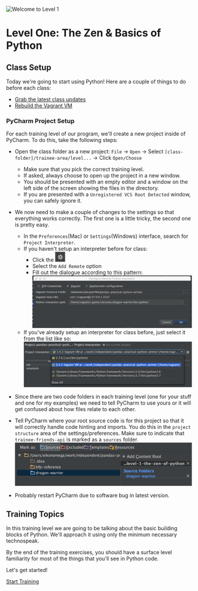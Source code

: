 ![Welcome to Level 1](http://g-ecx.images-amazon.com/images/G/01/DVD/Paramount/detailpages/KungFuPanda/KungFuPnda_M1L.jpg)
# Level One: The Zen & Basics of Python

## Class Setup
Today we're going to start using Python!  Here are a couple of things
to do before each class:
    
- [Grab the latest class updates](../level-0/git-merging-upstream-changes.md)
- [Rebuild the Vagrant VM](../level-0/vagrant-rebuild-vm.md)

### PyCharm Project Setup
For each training level of our program, we'll create a new project inside
of PyCharm.  To do this, take the following steps:

- Open the class folder as a new project: `File` -> `Open` -> Select `[class-folder]/trainee-area/level...` -> Click `Open/Choose`
    - Make sure that you pick the correct training level.
    - If asked, always choose to open up the project in a new window.
    - You should be presented with an empty editor and a window on the left
    side of the screen showing the files in the directory.
    - If you are presented with a `Unregistered VCS Root Detected` window, you
    can safely ignore it.
    
- We now need to make a couple of changes to the settings so that everything
works correctly.  The first one is a little tricky, the second one is pretty easy.
    - In the `Preferences`(Mac) or `Settings`(Windows) interface, search for
    `Project Interpreter`.  
    - If you haven't setup an interpreter before for class:
        - Click the ![Interpreter Icon](../images/pycharm-interpreter-settings-icon.png)
        - Select the `Add Remote` option
        - Fill out the dialogue according to this pattern:      
        ![Project Interpreter Settings](../images/pycharm-interpreter-settings.png)
    - If you've already setup an interpreter for class before, just select it
    from the list like so:  
    ![Existing Interpreter Settings](../images/pycharm-existing-interpreter.png)

- Since there are two code folders in each training level (one for your 
stuff and one for my examples) we need to tell PyCharm to use yours or it
will get confused about how files relate to each other.

- Tell PyCharm where your root source code is for this project so that it will
correctly handle code hinting and imports.  You do this in the `project structure`
area of the settings/preferences.  Make sure to indicate that `trainee-friends-api`
is marked as a `sources` folder.
![Project Structure Settings](../images/pycharm-project-structure.png)
- Probably restart PyCharm due to software bug in latest version.

## Training Topics
In this training level we are going to be talking about the basic building 
blocks of Python.  We'll approach it using only the minimum necessary 
technospeak.

By the end of the training exercises, you should have a surface level
familiarity for most of the things that you'll see in Python code.

Let's get started!

[Start Training](exercise-1.md)
